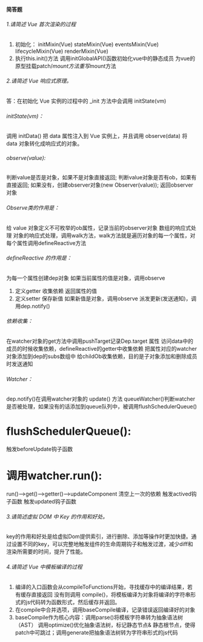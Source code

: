 #### 简答题
###### 1.请简述 Vue 首次渲染的过程

1. 初始化：
initMixin(Vue)
stateMixin(Vue)
eventsMixin(Vue)
lifecycleMixin(Vue)
renderMixin(Vue)
2. 执行this.init()方法
调用initGlobalAPI()函数初始化vue中的静态成员
为vue的原型挂载patch/$mount方法
重写$mount方法


###### 2.请简述 Vue 响应式原理。

答：在初始化 Vue 实例的过程中的 _init 方法中会调用 initState(vm)
###### initState(vm)：
调用 initData() 把 data 属性注入到 Vue 实例上，并且调用 observe(data) 将 data 对象转化成响应式的对象。

###### observe(value):
判断value是否是对象，如果不是对象直接返回;
判断value对象是否有ob，如果有直接返回;
如果没有，创建observer对象(new Observer(value));
返回observer对象

###### Observe类的作用是：
给 value 对象定义不可枚举的ob属性，记录当前的observer对象
数组的响应式处理
对象的响应式处理，调用walk方法，walk方法就是遍历对象的每一个属性，对每个属性调用defineReactive方法

###### defineReactive 的作用是：
为每一个属性创建dep对象
如果当前属性的值是对象，调用observe
1. 定义getter
收集依赖
返回属性的值
2. 定义setter
保存新值
如果新值是对象，调用observe
派发更新(发送通知)，调用dep.notify()

###### 依赖收集：
在watcher对象的get方法中调用pushTarget记录Dep.target 属性
访问data中的成员的时候收集依赖，defineReactive的getter中收集依赖
把属性对应的watcher对象添加到dep的subs数组中
给childOb收集依赖，目的是子对象添加和删除成员时发送通知

###### Watcher：
dep.notify()在调用watcher对象的 update() 方法
queueWatcher()判断watcher是否被处理，如果没有的话添加到queue队列中，被调用flushSchedulerQueue()
# flushSchedulerQueue():
触发beforeUpdate钩子函数
# 调用watcher.run():
run()-->get()-->getter()-->updateComponent
清空上一次的依赖
触发actived钩子函数
触发updated钩子函数


###### 3.请简述虚拟 DOM 中 Key 的作用和好处。

key的作用和好处是给虚拟Dom提供索引，进行删除、添加等操作时更加快捷。通过设置不同的key，可以完整地触发组件的生命周期钩子和触发过渡，减少diff和渲染所需要的时间，提升了性能。


###### 4.请简述 Vue 中模板编译的过程

1. 编译的入口函数会从compileToFunctions开始，寻找缓存中的编译结果，若有缓存直接返回
没有则调用 compile()，将模板编译为对象将编译的字符串形式的js代码转为函数形式，然后缓存并返回。
2. 在compile中合并选项，调用baseCompile编译，记录错误返回编译好的对象
3. baseCompile作为核心内容：调用parse()将模板字符串转为抽象语法树（AST）
调用optimize()优化抽象语法树，标记静态节点& 静态根节点，使得patch中可跳过；调用generate把抽象语法树转为字符串形式的js代码

